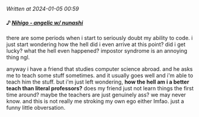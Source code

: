 _Written at 2024-01-05 00:59_

##### ♪ [**Nihigo - angelic w/ nunashi**](https://www.youtube.com/watch?v=JzrxzyywS7Q)

there are some periods when i start to seriously doubt my ability to code. i just start wondering how the hell did i even arrive at this point? did i get lucky? what the hell even happened? impostor syndrome is an annoying thing ngl.

anyway i have a friend that studies computer science abroad. and he asks me to teach some stuff sometimes. and it usually goes well and i'm able to teach him the stuff. but i'm just left wondering, **how the hell am i a better teach than literal professors?** does my friend just not learn things the first time around? maybe the teachers are just genuinely ass? we may never know. and this is not really me stroking my own ego either lmfao. just a funny little obversation.
